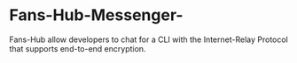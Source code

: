 # Fans-Hub-Messenger-
Fans-Hub allow developers to chat for a CLI with the Internet-Relay Protocol that supports end-to-end encryption.
